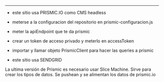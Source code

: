 -------------------------------------------------------------------
- este sitio usa PRISMIC.IO como CMS headless
- meterse a la configuracion del repositorio en prismic-configuracion.js
- meter la apiEndpoint que te da prismic
- crear un token de acceso privado y meterlo en accessToken
- importar y llamar objeto PrismicClient para hacer las queries a prismic

- este sitio usa SENDGRID

La ultima versión de Prismic es necesario usar Slice Machine. Sirve para crear los tipos de datos. Se pushean y se alimentan los datos de prismic.io

